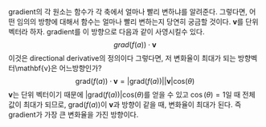 gradient의 각 원소는 함수가 각 축에서 얼마나 빨리 변하냐를 알려준다. 그렇다면, 어떤 임의의 방향에 대해서 함수는 얼마나 빨리 변하는지 당연히 궁금할 것이다.  $\mathbf{v}$를 단위벡터라 하자. gradient를 이 방향으로 다음과 같이 사영시킬수 있다. 
 $$grad(f(a)) \cdot \mathbf{v}$$
이것은 directional derivative의 정의이다 그렇다면, 저 변화율이 최대가 되는 방향벡터\mathbf{v}은 어느방향인가?
$$
\text{grad}( f(a))\cdot \mathbf v = |\text{grad}( f(a))|| \mathbf v|\text{cos}(\theta)
$$
$\mathbf v$는 단위 벡터이기 때문에 $|\text{grad}( f(a))|\text{cos}(\theta)$를 얻을 수 있고 $\cos(\theta)=1$일 때 전체값이 최대가 되므로, $\text{grad}( f(a))$이 $\mathbf v$과 방향이 같을 때, 변화율이 최대가 된다. 즉 gradient가 가장 큰 변화율을 가진 방향이다.

